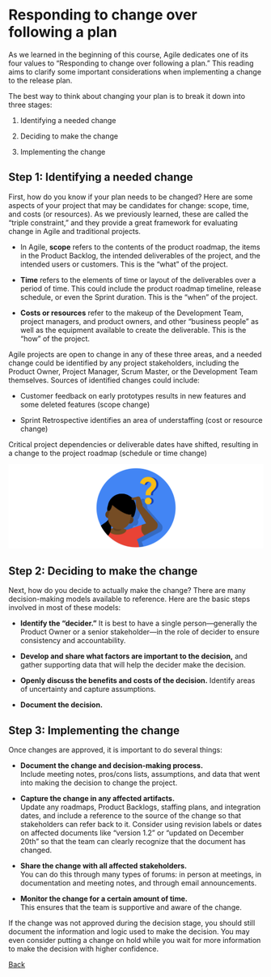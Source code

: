 # Responding to change over following a plan
As we learned in the beginning of this course, Agile dedicates one of its four values to “Responding to change over following a plan.” This reading aims to clarify some important considerations when implementing a change to the release plan.

The best way to think about changing your plan is to break it down into three stages:

1. Identifying a needed change 

1. Deciding to make the change

1. Implementing the change

## Step 1: Identifying a needed change 
First, how do you know if your plan needs to be changed? Here are some aspects of your project that may be candidates for change: scope, time, and costs (or resources). As we previously learned, these are called the “triple constraint,” and they provide a great framework for evaluating change in Agile and traditional projects.

* In Agile, **scope** refers to the contents of the product roadmap, the items in the Product Backlog, the intended deliverables of the project, and the intended users or customers. This is the “what” of the project.

* **Time** refers to the elements of time or layout of the deliverables over a period of time. This could include the product roadmap timeline, release schedule, or even the Sprint duration. This is the “when” of the project.

* **Costs or resources** refer to the makeup of the Development Team, project managers, and product owners, and other “business people” as well as the equipment available to create the deliverable. This is the “how” of the project.

Agile projects are open to change in any of these three areas, and a needed change could be identified by any project stakeholders, including the Product Owner, Project Manager, Scrum Master, or the Development Team themselves. Sources of identified changes could include:

* Customer feedback on early prototypes results in new features and some deleted features (scope change)

* Sprint Retrospective identifies an area of understaffing (cost or resource change)

Critical project dependencies or deliverable dates have shifted, resulting in a change to the project roadmap (schedule or time change)

![A woman scratching her head with a question mark next to her](./images/c5-w4-r3.png)

## Step 2: Deciding to make the change
Next, how do you decide to actually make the change? There are many decision-making models available to reference. Here are the basic steps involved in most of these models:

* **Identify the “decider.”** It is best to have a single person—generally the Product Owner or a senior stakeholder—in the role of decider to ensure consistency and accountability. 

* **Develop and share what factors are important to the decision,** and gather supporting data that will help the decider make the decision.

* **Openly discuss the benefits and costs of the decision.** Identify areas of uncertainty and capture assumptions.

* **Document the decision.**


## Step 3: Implementing the change
Once changes are approved, it is important to do several things:

* **Document the change and decision-making process.**   
Include meeting notes, pros/cons lists, assumptions, and data that went into making the decision to change the project.

* **Capture the change in any affected artifacts.**  
Update any roadmaps, Product Backlogs, staffing plans, and integration dates, and include a reference to the source of the change so that stakeholders can refer back to it. Consider using revision labels or dates on affected documents like “version 1.2” or “updated on December 20th” so that the team can clearly recognize that the document has changed.

* **Share the change with all affected stakeholders.**  
You can do this through many types of forums: in person at meetings, in documentation and meeting notes, and through email announcements. 

* **Monitor the change for a certain amount of time.**  
This ensures that the team is supportive and aware of the change.

If the change was not approved during the decision stage, you should still document the information and logic used to make the decision. You may even consider putting a change on hold while you wait for more information to make the decision with higher confidence.


[Back](./c5-agile-project-management.md)

